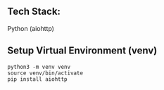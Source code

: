 ## Tech Stack:

Python (aiohttp)

## Setup Virtual Environment (venv)
```
python3 -m venv venv
source venv/bin/activate
pip install aiohttp
```
